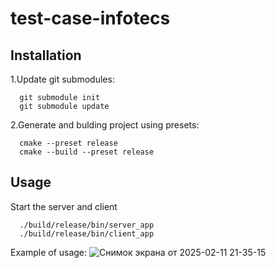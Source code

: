 # test-case-infotecs

## Installation 
1.Update git submodules:

      git submodule init
      git submodule update

2.Generate and bulding project using presets:

      cmake --preset release
      cmake --build --preset release

## Usage
Start the server and client

      ./build/release/bin/server_app
      ./build/release/bin/client_app

Example of usage:
![Снимок экрана от 2025-02-11 21-35-15](https://github.com/user-attachments/assets/1a9806f5-b63a-49d8-b818-b802b1993e91)
